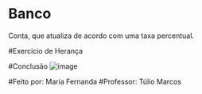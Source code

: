 # Banco
Conta, que atualiza de acordo com uma taxa percentual. 

#Exercicio de Herança

#Conclusão
![image](https://user-images.githubusercontent.com/91507393/227744888-fcafa511-42bb-4fc0-a432-a924502ecf45.png)

#Feito por: 
Maria Fernanda 
#Professor: 
Túlio Marcos
